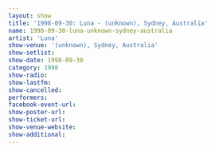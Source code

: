 ```yaml
---
layout: show
title: '1998-09-30: Luna - (unknown), Sydney, Australia'
name: 1998-09-30-luna-unknown-sydney-australia
artist: 'Luna'
show-venue: '(unknown), Sydney, Australia'
show-setlist: 
show-date: 1998-09-30
category: 1998
show-radio: 
show-lastfm: 
show-cancelled: 
performers: 
facebook-event-url: 
show-poster-url: 
show-ticket-url: 
show-venue-website: 
show-additional: 
---
```


